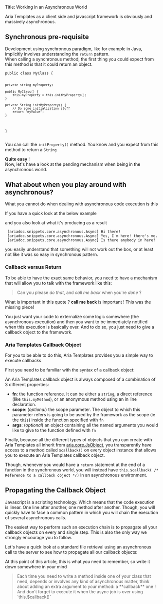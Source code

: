 Title: Working in an Asynchronous World



Aria Templates as a client side and javascript framework is obviously and massively asynchronous.

## Synchronous pre-requisite

Development using synchronous paradigm, like for example in Java, implicitly involves understanding the `return` pattern.<br />
When calling a synchronous method, the first thing you could expect from this method is that it could return an object.

<div data-sample="hardcoded"><code><pre>
public class MyClass {

    private string myProperty;

    public MyClass() {
        this.myProperty = this.initMyProperty();
    }

    private String initMyProperty() {
        // Do some initialization stuff
        return "myValue";
    }
}
</code></pre></div>

You can call the `initProperty()` method. You know and you expect from this method to return a `String`

**Quite easy** !<br />
Now, let's have a look at the pending mechanism when being in the asynchronous world.

## What about when you play around with asynchronous?

What you cannot do when dealing with asynchronous code execution is this
<script src='http://snippets.ariatemplates.com/snippets/github.com/ariatemplates/documentation-code/%VERSION%/snippets/core/asynchronous/Async.js?tag=notWorking&lang=javascript&outdent=true'></script>

If you have a quick look at the below example

<script src='http://snippets.ariatemplates.com/snippets/github.com/ariatemplates/documentation-code/%VERSION%/snippets/core/asynchronous/Async.js?tag=playingAsynchronous&lang=javascript&outdent=true'></script>

and you also look at what it's producing as a result

<div data-sample="hardcoded"><code><pre>
 [ariadoc.snippets.core.asynchronous.Async] Hi there!
 [ariadoc.snippets.core.asynchronous.Async] Yes, I'm here! there's me.
 [ariadoc.snippets.core.asynchronous.Async] Is there anybody in here?
</code></pre></div>

you easily understand that something will not work out the box, or at least not like it was so easy in synchronous pattern.


### Callback versus Return

To be able to have the exact same behavior, you need to have a mechanism that will allow you to talk with the framework like this:

> Can you please _do that_, and _call me back_ when you're _done_ ?

What is important in this quote ? **call me back** is important ! This was the missing piece!

You just want your code to externalize some logic somewhere (the asynchronous execution) and then you want to be immediately notified when this execution is basically over. And to do so, you just need to give a callback object to the framework.

### Aria Templates Callback Object

For you to be able to do this, Aria Templates provides you a simple way to execute callbacks

First you need to be familiar with the syntax of a callback object:


<script src='http://snippets.ariatemplates.com/snippets/github.com/ariatemplates/documentation-code/%VERSION%/snippets/core/asynchronous/Async.js?tag=sampleCallbackObject&lang=javascript&outdent=true'></script>

An Aria Templates callback object is always composed of a combination of 3 different properties:

* **fn**: the function reference. It can be either a `string`, a direct reference (like `this.myMethod`), or an anonymous method using an in line declaration.
* **scope**: (_optional_) the scope parameter. The object to which this parameter refers is going to be used by the framework as the scope (ie the `this`) inside the function specified with `fn`
* **args**: (_optional_) an object containing all the named arguments you would like to give to the function defined with `fn`


Finally, because all the different types of objects that you can create with Aria Templates all inherit from [aria.core.JsObject](http://ariatemplates.com/api/#aria.core.JsObject), you transparently have access to a method called `$callback()` on every object instance that allows you to execute an Aria Templates callback object.

Though, whenever you would have a `return` statement at the end of a function in the synchronous world, you will instead have `this.$callback( /* Reference to a callback object */)` in an asynchronous environment.

<script src='http://snippets.ariatemplates.com/snippets/github.com/ariatemplates/documentation-code/%VERSION%/snippets/core/asynchronous/Async.js?tag=sampleSyncReturn&lang=javascript&outdent=true'></script>
<script src='http://snippets.ariatemplates.com/snippets/github.com/ariatemplates/documentation-code/%VERSION%/snippets/core/asynchronous/Async.js?tag=sampleAsyncReturn&lang=javascript&outdent=true'></script>

## Propagating  the Callback Object

Javascript is a scripting technology. Which means that the code execution is linear. One line after another, one method after another. Though, you will quickly have to face a common pattern in which you will chain the execution of several asynchronous calls.

The easiest way to perform such an execution chain is to propagate all your callback objects on every and single step. This is also the only way we strongly encourage you to follow.

Let's have a quick look at a standard file retrieval using an asynchronous call to the server to see how to propagate all our callback objects:


<script src='http://snippets.ariatemplates.com/snippets/github.com/ariatemplates/documentation-code/%VERSION%/snippets/core/asynchronous/Async.js?tag=propagatingCallback&lang=javascript&outdent=true'></script>

At this point of this article, this is what you need to remember, so write it down somewhere in your mind
<blockquote>
Each time you need to write a method inside one of your class that need, depends or involves any kind of asynchronous matter, think about adding an extra argument to your method: a **callback** one !<br />
And don't forget to execute it when the async job is over using `this.$callback()`
</blockquote>